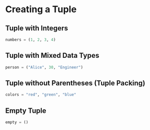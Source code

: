 # Creating a Tuple

## Tuple with Integers
```python
numbers = (1, 2, 3, 4)
```

## Tuple with Mixed Data Types
```python
person = ("Alice", 30, "Engineer")
```

## Tuple without Parentheses (Tuple Packing)
```python
colors = "red", "green", "blue"
```

## Empty Tuple
```python
empty = ()
```